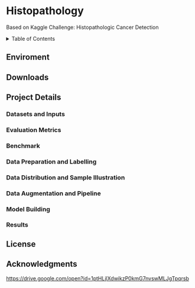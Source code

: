 # Histopathology
Based on Kaggle Challenge: Histopathologic Cancer Detection




<details><summary>Table of Contents</summary><p>

* [Enviroment](#Enviroment)
* [Downloads](#Downloads)

</p></details><p></p>




## Enviroment

## Downloads

## Project Details

### Datasets and Inputs

### Evaluation Metrics

### Benchmark

### Data Preparation and Labelling

### Data Distribution and Sample Illustration

### Data Augmentation and Pipeline

### Model Building

### Results

## License

## Acknowledgments


https://drive.google.com/open?id=1ptHLjlXdwikzP0kmG7nvswMLJgTpqrsb
